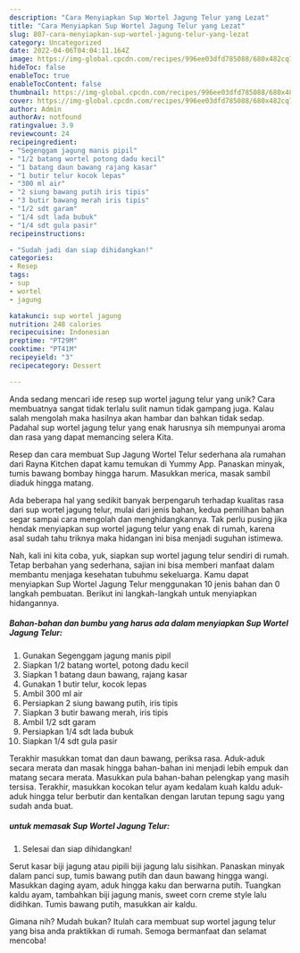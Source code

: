 ```yaml
---
description: "Cara Menyiapkan Sup Wortel Jagung Telur yang Lezat"
title: "Cara Menyiapkan Sup Wortel Jagung Telur yang Lezat"
slug: 807-cara-menyiapkan-sup-wortel-jagung-telur-yang-lezat
category: Uncategorized
date: 2022-04-06T04:04:11.164Z
image: https://img-global.cpcdn.com/recipes/996ee03dfd785088/680x482cq70/sup-wortel-jagung-telur-foto-resep-utama.jpg
hideToc: false
enableToc: true
enableTocContent: false
thumbnail: https://img-global.cpcdn.com/recipes/996ee03dfd785088/680x482cq70/sup-wortel-jagung-telur-foto-resep-utama.jpg
cover: https://img-global.cpcdn.com/recipes/996ee03dfd785088/680x482cq70/sup-wortel-jagung-telur-foto-resep-utama.jpg
author: Admin
authorAv: notfound
ratingvalue: 3.9
reviewcount: 24
recipeingredient:
- "Segenggam jagung manis pipil"
- "1/2 batang wortel potong dadu kecil"
- "1 batang daun bawang rajang kasar"
- "1 butir telur kocok lepas"
- "300 ml air"
- "2 siung bawang putih iris tipis"
- "3 butir bawang merah iris tipis"
- "1/2 sdt garam"
- "1/4 sdt lada bubuk"
- "1/4 sdt gula pasir"
recipeinstructions:

- "Sudah jadi dan siap dihidangkan!"
categories:
- Resep
tags:
- sup
- wortel
- jagung

katakunci: sup wortel jagung 
nutrition: 248 calories
recipecuisine: Indonesian
preptime: "PT29M"
cooktime: "PT41M"
recipeyield: "3"
recipecategory: Dessert

---
```





Anda sedang mencari ide resep sup wortel jagung telur yang unik? Cara membuatnya sangat tidak terlalu sulit namun tidak gampang juga. Kalau salah mengolah maka hasilnya akan hambar dan bahkan tidak sedap. Padahal sup wortel jagung telur yang enak harusnya sih mempunyai aroma dan rasa yang dapat memancing selera Kita.





Resep dan cara membuat Sup Jagung Wortel Telur sederhana ala rumahan dari Rayna Kitchen dapat kamu temukan di Yummy App. Panaskan minyak, tumis bawang bombay hingga harum. Masukkan merica, masak sambil diaduk hingga matang.

Ada beberapa hal yang sedikit banyak berpengaruh terhadap kualitas rasa dari sup wortel jagung telur, mulai dari jenis bahan, kedua pemilihan bahan segar sampai cara mengolah dan menghidangkannya. Tak perlu pusing jika hendak menyiapkan sup wortel jagung telur yang enak di rumah, karena asal sudah tahu triknya maka hidangan ini bisa menjadi suguhan istimewa.






Nah, kali ini kita coba, yuk, siapkan sup wortel jagung telur sendiri di rumah. Tetap berbahan yang sederhana, sajian ini bisa memberi manfaat dalam membantu menjaga kesehatan tubuhmu sekeluarga. Kamu dapat menyiapkan Sup Wortel Jagung Telur menggunakan 10 jenis bahan dan 0 langkah pembuatan. Berikut ini langkah-langkah untuk menyiapkan hidangannya.

<!--inarticleads1-->

##### Bahan-bahan dan bumbu yang harus ada dalam menyiapkan Sup Wortel Jagung Telur:

1. Gunakan Segenggam jagung manis pipil
1. Siapkan 1/2 batang wortel, potong dadu kecil
1. Siapkan 1 batang daun bawang, rajang kasar
1. Gunakan 1 butir telur, kocok lepas
1. Ambil 300 ml air
1. Persiapkan 2 siung bawang putih, iris tipis
1. Siapkan 3 butir bawang merah, iris tipis
1. Ambil 1/2 sdt garam
1. Persiapkan 1/4 sdt lada bubuk
1. Siapkan 1/4 sdt gula pasir


Terakhir masukkan tomat dan daun bawang, periksa rasa. Aduk-aduk secara merata dan masak hingga bahan-bahan ini menjadi lebih empuk dan matang secara merata. Masukkan pula bahan-bahan pelengkap yang masih tersisa. Terakhir, masukkan kocokan telur ayam kedalam kuah kaldu aduk-aduk hingga telur berbutir dan kentalkan dengan larutan tepung sagu yang sudah anda buat. 

<!--inarticleads2-->

#####  untuk memasak Sup Wortel Jagung Telur:


1. Selesai dan siap dihidangkan!

Serut kasar biji jagung atau pipili biji jagung lalu sisihkan. Panaskan minyak dalam panci sup, tumis bawang putih dan daun bawang hingga wangi. Masukkan daging ayam, aduk hingga kaku dan berwarna putih. Tuangkan kaldu ayam, tambahkan biji jagung manis, sweet corn creme style lalu didihkan. Tumis bawang putih, masukkan air kaldu. 

Gimana nih? Mudah bukan? Itulah cara membuat sup wortel jagung telur yang bisa anda praktikkan di rumah. Semoga bermanfaat dan selamat mencoba!
